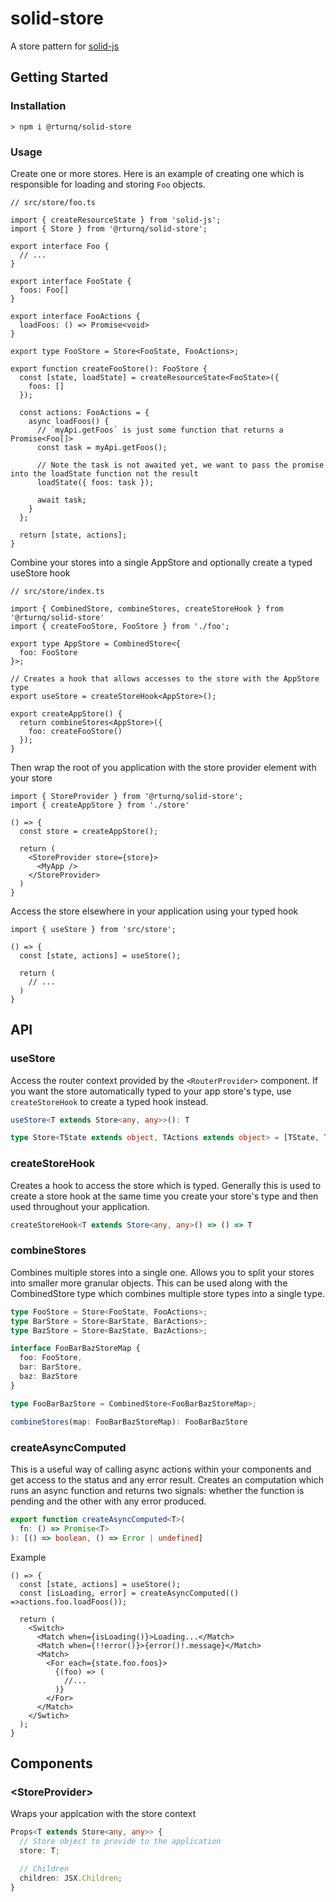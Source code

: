 # solid-store

A store pattern for [solid-js](https://github.com/ryansolid/solid)

## Getting Started

### Installation

```
> npm i @rturnq/solid-store
```

### Usage

Create one or more stores. Here is an example of creating one which is responsible for loading and storing `Foo` objects.

```tsx
// src/store/foo.ts

import { createResourceState } from 'solid-js';
import { Store } from '@rturnq/solid-store';

export interface Foo {
  // ...
}

export interface FooState {
  foos: Foo[]
}

export interface FooActions {
  loadFoos: () => Promise<void>
}

export type FooStore = Store<FooState, FooActions>;

export function createFooStore(): FooStore {
  const [state, loadState] = createResourceState<FooState>({
    foos: []
  });
  
  const actions: FooActions = {
    async loadFoos() {
      // `myApi.getFoos` is just some function that returns a Promise<Foo[]>
      const task = myApi.getFoos();

      // Note the task is not awaited yet, we want to pass the promise into the loadState function not the result
      loadState({ foos: task });

      await task;
    } 
  };

  return [state, actions];
}
```

Combine your stores into a single AppStore and optionally create a typed useStore hook

```tsx
// src/store/index.ts

import { CombinedStore, combineStores, createStoreHook } from '@rturnq/solid-store'
import { createFooStore, FooStore } from './foo';

export type AppStore = CombinedStore<{
  foo: FooStore
}>;

// Creates a hook that allows accesses to the store with the AppStore type 
export useStore = createStoreHook<AppStore>();

export createAppStore() {
  return combineStores<AppStore>({
    foo: createFooStore()
  });
}
```

Then wrap the root of you application with the store provider element with your store

```tsx
import { StoreProvider } from '@rturnq/solid-store';
import { createAppStore } from './store'

() => {
  const store = createAppStore();

  return (
    <StoreProvider store={store}>
      <MyApp />
    </StoreProvider>
  )
}
```

Access the store elsewhere in your application using your typed hook

```tsx
import { useStore } from 'src/store';

() => {
  const [state, actions] = useStore();

  return (
    // ...
  )
}
```


## API

### useStore
Access the router context provided by the `<RouterProvider>` component. If you want the store automatically typed to your app store's type, use `createStoreHook` to create a typed hook instead.

```typescript
useStore<T extends Store<any, any>>(): T

type Store<TState extends object, TActions extends object> = [TState, TActions]
```

### createStoreHook
Creates a hook to access the store which is typed. Generally this is used to create a store hook at the same time you create your store's type and then used throughout your application.

```typescript
createStoreHook<T extends Store<any, any>() => () => T
```

### combineStores
Combines multiple stores into a single one. Allows you to split your stores into smaller more granular objects. This can be used along with the CombinedStore type which combines multiple store types into a single type.

```typescript
type FooStore = Store<FooState, FooActions>;
type BarStore = Store<BarState, BarActions>;
type BazStore = Store<BazState, BazActions>;

interface FooBarBazStoreMap {
  foo: FooStore,
  bar: BarStore,
  baz: BazStore
}

type FooBarBazStore = CombinedStore<FooBarBazStoreMap>;

combineStores(map: FooBarBazStoreMap): FooBarBazStore
```

### createAsyncComputed
This is a useful way of calling async actions within your components and get access to the status and any error result. Creates an computation which runs an async function and returns two signals: whether the function is pending and the other with any error produced.

```typescript
export function createAsyncComputed<T>(
  fn: () => Promise<T>
): [() => boolean, () => Error | undefined]
```

Example

```tsx
() => {
  const [state, actions] = useStore();
  const [isLoading, error] = createAsyncComputed(() =>actions.foo.loadFoos());

  return (
    <Switch>
      <Match when={isLoading()}>Loading...</Match>
      <Match when={!!error()}>{error()!.message}</Match>
      <Match>
        <For each={state.foo.foos}>
          {(foo) => (
            //...
          )}
        </For>
      </Match>
    </Swtich>
  );
}

```

## Components

### \<StoreProvider>
Wraps your applcation with the store context

```typescript
Props<T extends Store<any, any>> {
  // Store object to provide to the application
  store: T;

  // Children
  children: JSX.Children;
}
```
